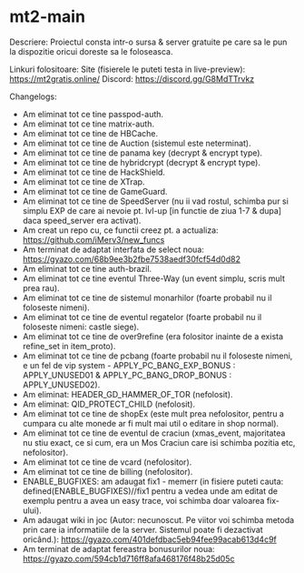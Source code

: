 # mt2-main
 
Descriere:
Proiectul consta intr-o sursa & server gratuite pe care sa le pun la dispozitie oricui doreste sa le foloseasca.
 
Linkuri folositoare:
Site (fisierele le puteti testa in live-preview): https://mt2gratis.online/
Discord: https://discord.gg/G8MdTTrvkz
 
 Changelogs:
 - Am eliminat tot ce tine passpod-auth.
 - Am eliminat tot ce tine matrix-auth.
 - Am eliminat tot ce tine de HBCache.
 - Am eliminat tot ce tine de Auction (sistemul este neterminat).
 - Am eliminat tot ce tine de panama key (decrypt & encrypt type).
 - Am eliminat tot ce tine de hybridcrypt (decrypt & encrypt type).
 - Am eliminat tot ce tine de HackShield.
 - Am eliminat tot ce tine de XTrap.
 - Am eliminat tot ce tine de GameGuard.
 - Am eliminat tot ce tine de SpeedServer (nu ii vad rostul, schimba pur si simplu EXP de care ai nevoie pt. lvl-up [in functie de ziua 1-7 & dupa] daca speed_server era activat).
 - Am creat un repo cu, ce functii creez pt. a actualiza: https://github.com/iMerv3/new_funcs 
 - Am terminat de adaptat interfata de select noua: https://gyazo.com/68b9ee3b2fbe7538aedf30fcf54d0d82 
 - Am eliminat tot ce tine auth-brazil.
 - Am eliminat tot ce tine eventul Three-Way (un event simplu, scris mult prea rau).
 - Am eliminat tot ce tine de sistemul monarhilor (foarte probabil nu il foloseste nimeni).
 - Am eliminat tot ce tine de eventul regatelor (foarte probabil nu il foloseste nimeni: castle siege).
 - Am eliminat tot ce tine de over9refine (era folositor inainte de a exista refine_set in item_proto).
 - Am eliminat tot ce tine de pcbang (foarte probabil nu il foloseste nimeni, e un fel de vip system - APPLY_PC_BANG_EXP_BONUS : APPLY_UNUSED01 & APPLY_PC_BANG_DROP_BONUS : APPLY_UNUSED02).
 - Am eliminat: HEADER_GD_HAMMER_OF_TOR (nefolosit).
 - Am eliminat: QID_PROTECT_CHILD (nefolosit).
 - Am eliminat tot ce tine de shopEx (este mult prea nefolositor, pentru a cumpara cu alte monede ar fi mult mai util o editare in shop normal). 
 - Am eliminat tot ce tine de eventul de craciun (xmas_event, majoritatea nu stiu exact, ce si cum, era un Mos Craciun care isi schimba pozitia etc, nefolositor). 
 - Am eliminat tot ce tine de vcard (nefolositor).
 - Am eliminat tot ce tine de billing (nefolositor).
 - ENABLE_BUGFIXES: am adaugat fix1 - memerr (in fisiere puteti cauta: defined(ENABLE_BUGFIXES)//fix1 pentru a vedea unde am editat de exemplu pentru a avea un easy trace, voi schimba doar valoarea fix-ului).
 - Am adaugat wiki in joc (Autor: necunoscut. Pe viitor voi schimba metoda prin care ia informatiile de la server. Sistemul poate fi dezactivat oricând.): https://gyazo.com/401defdbac5eb94fee99acab613d4c9f 
 - Am terminat de adaptat fereastra bonusurilor noua: https://gyazo.com/594cb1d716ff8afa468176f48b25d05c
 